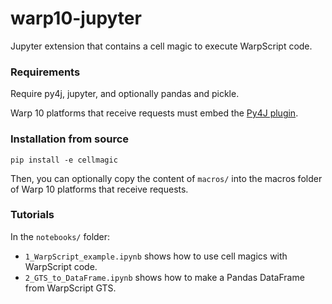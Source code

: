 # warp10-jupyter #

Jupyter extension that contains a cell magic to execute WarpScript code.

### Requirements ###

Require py4j, jupyter, and optionally pandas and pickle.

Warp 10 platforms that receive requests must embed the [Py4J plugin](https://gitlab.com/senx/warp10-plugin-py4j).

### Installation from source ###

```
pip install -e cellmagic
```

Then, you can optionally copy the content of `macros/` into the macros folder of Warp 10 platforms that receive requests.

### Tutorials ###

In the `notebooks/` folder:
* `1_WarpScript_example.ipynb` shows how to use cell magics with WarpScript code.
* `2_GTS_to_DataFrame.ipynb` shows how to make a Pandas DataFrame from WarpScript GTS.
